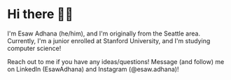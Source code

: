 # Hi there 👋🏾

I'm Esaw Adhana (he/him), and I'm originally from the Seattle area. Currently, I'm a junior enrolled at Stanford University, and I'm studying computer science!

Reach out to me if you have any ideas/questions! Message (and follow) me on LinkedIn (EsawAdhana) and Instagram (@esaw.adhana)!
